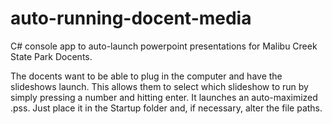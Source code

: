 # auto-running-docent-media
C# console app to auto-launch powerpoint presentations for Malibu Creek State Park Docents.

The docents want to be able to plug in the computer and have the slideshows launch. This allows them to select which slideshow to run by simply pressing a number and hitting enter. It launches an auto-maximized .pss. Just place it in the Startup folder and, if necessary, alter the file paths.
